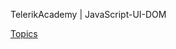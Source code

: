 TelerikAcademy | JavaScript-UI-DOM

[Topics](https://github.com/TelerikAcademy/JavaScript-UI-and-DOM/tree/master/Topics)
